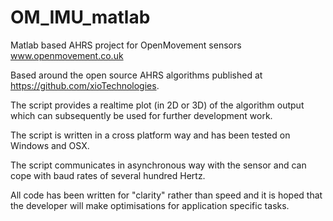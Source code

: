 OM_IMU_matlab
=============

Matlab based AHRS project for OpenMovement sensors www.openmovement.co.uk

Based around the open source AHRS algorithms published at https://github.com/xioTechnologies.

The script provides a realtime plot (in 2D or 3D) of the algorithm output which can subsequently be used for further development work.

The script is written in a cross platform way and has been tested on Windows and OSX.

The script communicates in asynchronous way with the sensor and can cope with baud rates of several hundred Hertz.

All code has been written for "clarity" rather than speed and it is hoped that the developer will make optimisations for application specific tasks.
